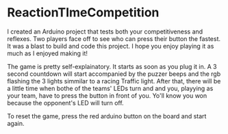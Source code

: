 # ReactionTImeCompetition
I created an Arduino project that tests both your competitiveness and reflexes. Two players face off to see who can press their button the fastest. It was a blast to build and code this project. I hope you enjoy playing it as much as I enjoyed making it!

The game is pretty self-explainatory. It starts as soon as you plug it in. A 3 second countdown will start accompanied by the puzzer beeps and the rgb flashing the 3 lights simmilar to a racing Traffic light. After that, there will be a little time when bothe of the teams' LEDs turn and and you, playying as your team, have to press the button in front of you. Yo'll know you won because the opponent's LED will turn off.

To reset the game, press the red arduino button on the board and start again.
